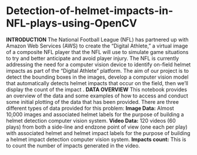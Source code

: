 # Detection-of-helmet-impacts-in-NFL-plays-using-OpenCV
**INTRODUCTION**
The National Football League (NFL) has partnered up with Amazon Web Services (AWS) to create the “Digital Athlete,” a virtual image of a composite NFL player that the NFL will use to simulate game situations to try and better anticipate and avoid player injury. The NFL is currently addressing the need for a computer vision device to identify on-field helmet impacts as part of the “Digital Athlete” platform.
The aim of our project is to detect the bounding boxes in the images, develop a computer vision model that automatically detects helmet impacts that occur on the field, then we’ll display the count  of the impact .
**DATA OVERVIEW**
This notebook provides an overview of the data and some examples of how to access and conduct some initial plotting of the data that has been provided. There are three different types of data provided for this problem:
**Image Data:** Almost 10,000 images and associated helmet labels for the purpose of building a helmet detection computer vision system.
**Video Data:** 120 videos (60 plays) from both a side-line and endzone point of view (one each per play) with associated helmet and helmet impact labels for the purpose of building a helmet impact detection computer vision system.
**Impacts count:** This is to count the number of impacts generated in the video.
